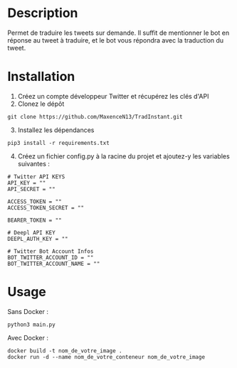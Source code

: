 # Description
Permet de traduire les tweets sur demande. Il suffit de mentionner le bot en réponse au tweet à traduire, et le bot vous répondra avec la traduction du tweet. 

# Installation
1. Créez un compte développeur Twitter et récupérez les clés d'API
2. Clonez le dépôt
```
git clone https://github.com/MaxenceN13/TradInstant.git
```
3. Installez les dépendances
```
pip3 install -r requirements.txt
```
4. Créez un fichier config.py à la racine du projet et ajoutez-y les variables suivantes :
```
# Twitter API KEYS
API_KEY = ""
API_SECRET = ""

ACCESS_TOKEN = ""
ACCESS_TOKEN_SECRET = ""

BEARER_TOKEN = ""

# Deepl API KEY
DEEPL_AUTH_KEY = ""

# Twitter Bot Account Infos
BOT_TWITTER_ACCOUNT_ID = ""
BOT_TWITTER_ACCOUNT_NAME = ""
```

# Usage 

Sans Docker :
```
python3 main.py
```

Avec Docker :
```
docker build -t nom_de_votre_image .
docker run -d --name nom_de_votre_conteneur nom_de_votre_image
```